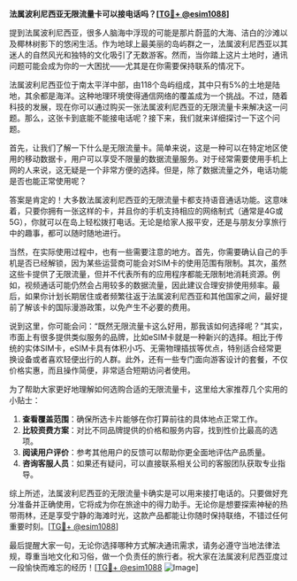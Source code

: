 **法属波利尼西亚无限流量卡可以接电话吗？[[TG💪+ @esim1088](https://t.me/s/esim1088)]**

提到法属波利尼西亚，很多人脑海中浮现的可能是那片蔚蓝的大海、洁白的沙滩以及椰林树影下的悠闲生活。作为地球上最美丽的岛屿群之一，法属波利尼西亚以其迷人的自然风光和独特的文化吸引了无数游客。然而，当你踏上这片土地时，通讯问题可能会成为你的一大困扰——尤其是在你需要保持联系的情况下。

法属波利尼西亚位于南太平洋中部，由118个岛屿组成，其中只有5%的土地是陆地，其余都是海洋。这种地理环境使得通信网络的覆盖成为一个挑战。不过，随着科技的发展，现在你可以通过购买一张法属波利尼西亚的无限流量卡来解决这一问题。那么，这张卡到底能不能接电话呢？接下来，我们就来详细探讨一下这个问题。

首先，让我们了解一下什么是无限流量卡。简单来说，这是一种可以在特定地区使用的移动数据卡，用户可以享受不限量的数据流量服务。对于经常需要使用手机上网的人来说，这无疑是一个非常方便的选择。但是，除了数据流量之外，电话功能是否也能正常使用呢？

答案是肯定的！大多数法属波利尼西亚的无限流量卡都支持语音通话功能。这意味着，只要你拥有一张这样的卡，并且你的手机支持相应的网络制式（通常是4G或5G），你就可以在岛上轻松拨打电话。无论是给家人报平安，还是与朋友分享旅行中的趣事，都可以随时随地进行。

当然，在实际使用过程中，也有一些需要注意的地方。首先，你需要确认自己的手机是否已经解锁，因为某些运营商可能会对SIM卡的使用范围有限制。其次，虽然这些卡提供了无限流量，但并不代表所有的应用程序都能无限制地消耗资源。例如，视频通话可能仍然会占用较多的数据流量，因此建议合理安排使用频率。最后，如果你计划长期居住或者频繁往返于法属波利尼西亚和其他国家之间，最好提前了解该卡的国际漫游政策，以免产生不必要的费用。

说到这里，你可能会问：“既然无限流量卡这么好用，那我该如何选择呢？”其实，市面上有很多提供类似服务的品牌，比如eSIM卡就是一种新兴的选择。相比于传统的实体SIM卡，eSIM卡具有体积小巧、无需物理插拔等优点，特别适合经常更换设备或者喜欢轻便出行的人群。此外，还有一些专门面向游客设计的套餐，不仅价格实惠，而且操作简便，非常适合短期访问者使用。

为了帮助大家更好地理解如何选购合适的无限流量卡，这里给大家推荐几个实用的小贴士：

1. **查看覆盖范围**：确保所选卡片能够在你打算前往的具体地点正常工作。
2. **比较资费方案**：对比不同品牌提供的价格和服务内容，找到性价比最高的选项。
3. **阅读用户评价**：参考其他用户的反馈可以帮助你更全面地评估产品质量。
4. **咨询客服人员**：如果还有疑问，可以直接联系相关公司的客服团队获取专业指导。

综上所述，法属波利尼西亚的无限流量卡确实是可以用来接打电话的。只要做好充分准备并正确使用，它将成为你在旅途中的得力助手。无论你是想要探索神秘的热带雨林，还是享受宁静的海滩时光，这款产品都能让你随时保持联络，不错过任何重要时刻。[[TG💪+ @esim1088](https://t.me/s/esim1088)]

最后提醒大家一句，无论你选择哪种方式解决通讯需求，请务必遵守当地法律法规，尊重当地文化和习俗，做一个负责任的旅行者。祝大家在法属波利尼西亚度过一段愉快而难忘的经历！[[TG💪+ @esim1088](https://t.me/s/esim1088) ![Image](https://i.postimg.cc/4NQfJmqS/Snipaste-2025-05-13-00-14-12.png)]